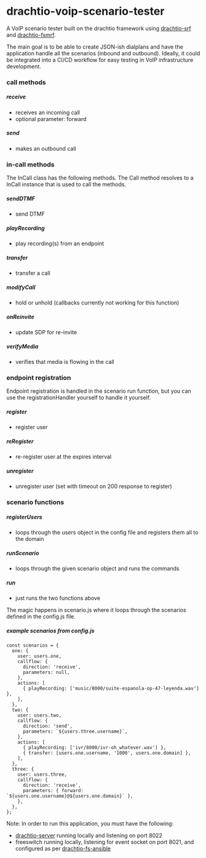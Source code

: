 # drachtio-voip-scenario-tester
A VoIP scenario tester built on the drachtio framework using [drachtio-srf](https://github.com/davehorton/drachtio-srf) and [drachtio-fsmrf](https://github.com/davehorton/drachtio-fsmrf).  

The main goal is to be able to create JSON-ish dialplans and have the application handle all the scenarios (inbound and outbound). Ideally, it could be integrated into a CI/CD workflow for easy testing in VoIP infrastructure development.

### call methods

##### receive
  - receives an incoming call
  - optional parameter: forward

##### send
  - makes an outbound call

### in-call methods

The InCall class has the following methods. The Call method resolves to a InCall instance that is used to call the methods.

##### sendDTMF
  - send DTMF

##### playRecording
  - play recording(s) from an endpoint
  
##### transfer
  - transfer a call

##### modifyCall
  - hold or unhold (callbacks currently not working for this function)

##### onReinvite
  - update SDP for re-invite
  
##### verifyMedia
  - verifies that media is flowing in the call

### endpoint registration

Endpoint registration is handled in the scenario run function, but you can use the registrationHandler yourself to handle it yourself.

##### register
  - register user
  
##### reRegister
  - re-register user at the expires interval

##### unregister
  - unregister user (set with timeout on 200 response to register)

### scenario functions

##### registerUsers
  - loops through the users object in the config file and registers them all to the domain
  
##### runScenario
  - loops through the given scenario object and runs the commands

##### run
  - just runs the two functions above

The magic happens in scenario.js where it loops through the scenarios defined in the config.js file.

##### example scenarios from config.js
```javacript
const scenarios = {
  one: {
    user: users.one,
    callflow: {
      direction: 'receive',
      parameters: null,
    },
    actions: [
      { playRecording: ['music/8000/suite-espanola-op-47-leyenda.wav'] },
    ],
  },
  two: {
    user: users.two,
    callflow: {
      direction: 'send',
      parameters: `${users.three.username}`,
    },
    actions: [
      { playRecording: ['ivr/8000/ivr-oh_whatever.wav'] },
      { transfer: [users.one.username, '1000', users.one.domain] },
    ],
  },
  three: {
    user: users.three,
    callflow: {
      direction: 'receive',
      parameters: { forward: `${users.one.username}@${users.one.domain}` },
    },
  },
};
```

Note: In order to run this application, you must have the following:
* [drachtio-server](https://github.com/davehorton/drachtio-server) running locally and listening on port 8022
* freeswitch running locally, listening for event socket on port 8021, and configured as per [drachtio-fs-ansible](https://github.com/byoungdale/drachtio-fs-ansible)
